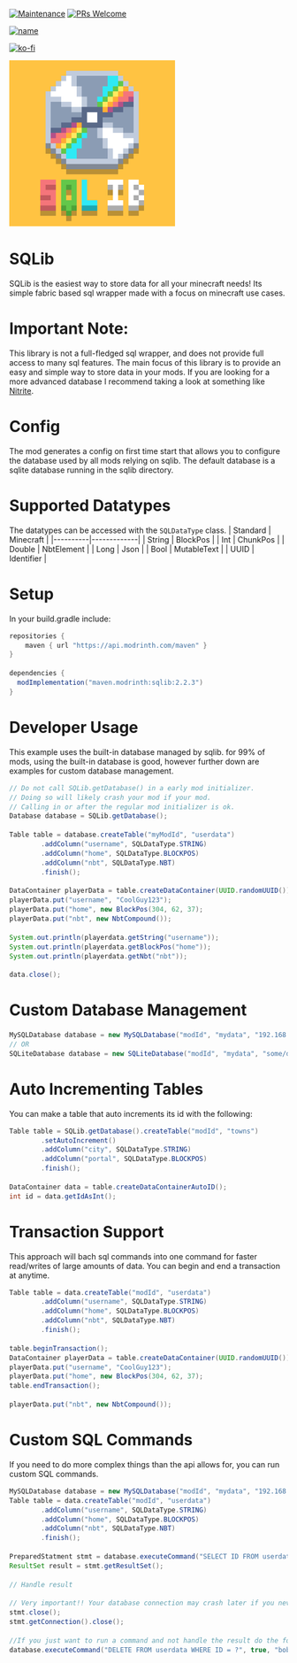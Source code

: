 [![Maintenance](https://img.shields.io/badge/Maintained%3F-yes-green.svg)](https://GitHub.com/Naereen/StrapDown.js/graphs/commit-activity)
[![PRs Welcome](https://img.shields.io/badge/PRs-welcome-brightgreen.svg?style=flat-square)](http://makeapullrequest.com)

[![name](https://github.com/modrinth/art/blob/main/Branding/Badge/badge-dark__184x72.png?raw=true)](https://modrinth.com/mod/sqlib)

[![ko-fi](https://ko-fi.com/img/githubbutton_sm.svg)](https://ko-fi.com/G2G4DZF4D)

<img src="https://raw.githubusercontent.com/MrNavaStar/SQLib/master/src/main/resources/assets/sqlib/icon.png" width="300" height="300">

# SQLib
SQLib is the easiest way to store data for all your minecraft needs! Its simple fabric based sql wrapper made with a focus on minecraft use cases.

# Important Note:
This library is not a full-fledged sql wrapper, and does not provide full access to many sql features. 
The main focus of this library is to provide an easy and simple way to store data in your mods.
If you are looking for a more advanced database I recommend taking a look at something like [Nitrite](https://github.com/nitrite/nitrite-java).

# Config

The mod generates a config on first time start that allows you to configure the database used by all mods relying on sqlib. 
The default database is a sqlite database running in the sqlib directory.

# Supported Datatypes
The datatypes can be accessed with the `SQLDataType` class.
| Standard | Minecraft   | 
|----------|-------------|
| String   | BlockPos    |
| Int      | ChunkPos    |
| Double   | NbtElement  |
| Long     | Json        |
| Bool     | MutableText |
| UUID     | Identifier  |

# Setup
In your build.gradle include:
``` gradle
repositories {
    maven { url "https://api.modrinth.com/maven" }
}

dependencies {
  modImplementation("maven.modrinth:sqlib:2.2.3")
}
```
# Developer Usage
This example uses the built-in database managed by sqlib. for 99% of mods, using the built-in database is good, however 
further down are examples for custom database management.
```java
// Do not call SQLib.getDatabase() in a early mod initializer. 
// Doing so will likely crash your mod if your mod.
// Calling in or after the regular mod initializer is ok.
Database database = SQLib.getDatabase();

Table table = database.createTable("myModId", "userdata")
        .addColumn("username", SQLDataType.STRING)
        .addColumn("home", SQLDataType.BLOCKPOS)
        .addColumn("nbt", SQLDataType.NBT)
        .finish();
        
DataContainer playerData = table.createDataContainer(UUID.randomUUID());
playerData.put("username", "CoolGuy123");
playerData.put("home", new BlockPos(304, 62, 37);
playerData.put("nbt", new NbtCompound());

System.out.println(playerdata.getString("username"));
System.out.println(playerdata.getBlockPos("home"));
System.out.println(playerdata.getNbt("nbt"));

data.close();
```

# Custom Database Management
```java
MySQLDatabase database = new MySQLDatabase("modId", "mydata", "192.168.1.69", "3306", "cooluser", "radman");
// OR
SQLiteDatabase database = new SQLiteDatabase("modId", "mydata", "some/dir");
```

# Auto Incrementing Tables
You can make a table that auto increments its id with the following:
```java
Table table = SQLib.getDatabase().createTable("modId", "towns")
        .setAutoIncrement()
        .addColumn("city", SQLDataType.STRING)
        .addColumn("portal", SQLDataType.BLOCKPOS)
        .finish();

DataContainer data = table.createDataContainerAutoID();
int id = data.getIdAsInt();
```

# Transaction Support
This approach will bach sql commands into one command for faster read/writes of large amounts of data. You can begin and end a transaction at anytime.
```java
Table table = data.createTable("modId", "userdata")
        .addColumn("username", SQLDataType.STRING)
        .addColumn("home", SQLDataType.BLOCKPOS)
        .addColumn("nbt", SQLDataType.NBT)
        .finish();

table.beginTransaction();
DataContainer playerData = table.createDataContainer(UUID.randomUUID());
playerData.put("username", "CoolGuy123");
playerData.put("home", new BlockPos(304, 62, 37);
table.endTransaction();

playerData.put("nbt", new NbtCompound());
```
# Custom SQL Commands
If you need to do more complex things than the api allows for, you can run custom SQL commands.
```java
MySQLDatabase database = new MySQLDatabase("modId", "mydata", "192.168.1.69", "3306", "cooluser", "radman");
Table table = data.createTable("modId", "userdata")
        .addColumn("username", SQLDataType.STRING)
        .addColumn("home", SQLDataType.BLOCKPOS)
        .addColumn("nbt", SQLDataType.NBT)
        .finish();

PreparedStatment stmt = database.executeCommand("SELECT ID FROM userdata WHERE username = ?", false, "bobross");
ResultSet result = stmt.getResultSet();

// Handle result
        
// Very important!! Your database connection may crash later if you never close it & give it back to the connection pool!
stmt.close();
stmt.getConnection().close();

//If you just want to run a command and not handle the result do the following. It will autoclose for you.
database.executeCommand("DELETE FROM userdata WHERE ID = ?", true, "bobross");
```
